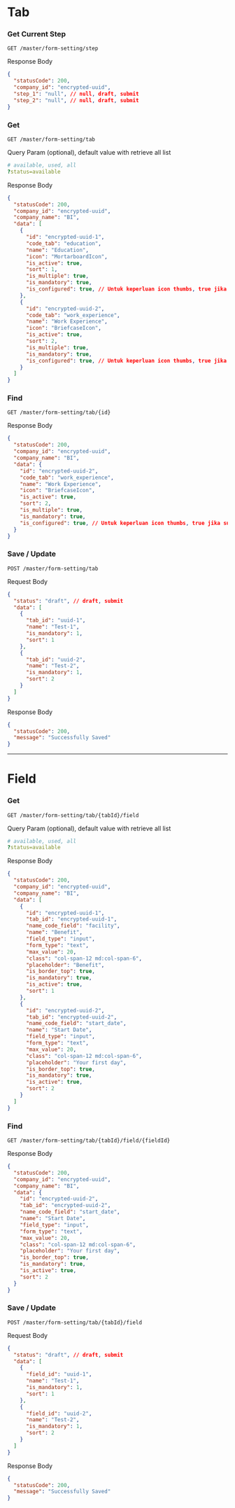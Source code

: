 # Tab
### Get Current Step
`GET /master/form-setting/step`

Response Body
```json
{
  "statusCode": 200,
  "company_id": "encrypted-uuid",
  "step_1": "null", // null, draft, submit
  "step_2": "null", // null, draft, submit
}
```

### Get
`GET /master/form-setting/tab`

Query Param (optional), default value with retrieve all list
```yaml
# available, used, all
?status=available
```

Response Body
```json
{
  "statusCode": 200,
  "company_id": "encrypted-uuid",
  "company_name": "BI",
  "data": [
    {
      "id": "encrypted-uuid-1",
      "code_tab": "education",
      "name": "Education",
      "icon": "MortarboardIcon",
      "is_active": true,
      "sort": 1,
      "is_multiple": true,
      "is_mandatory": true,
      "is_configured": true, // Untuk keperluan icon thumbs, true jika sudah konfigurasi tab & form
    },
    {
      "id": "encrypted-uuid-2",
      "code_tab": "work_experience",
      "name": "Work Experience",
      "icon": "BriefcaseIcon",
      "is_active": true,
      "sort": 2,
      "is_multiple": true,
      "is_mandatory": true,
      "is_configured": true, // Untuk keperluan icon thumbs, true jika sudah konfigurasi tab & form
    }
  ]
}
```

### Find
`GET /master/form-setting/tab/{id}`

Response Body
```json
{
  "statusCode": 200,
  "company_id": "encrypted-uuid",
  "company_name": "BI",
  "data": {
    "id": "encrypted-uuid-2",
    "code_tab": "work_experience",
    "name": "Work Experience",
    "icon": "BriefcaseIcon",
    "is_active": true,
    "sort": 2,
    "is_multiple": true,
    "is_mandatory": true,
    "is_configured": true, // Untuk keperluan icon thumbs, true jika sudah konfigurasi tab & form
  }
}
```

### Save / Update
`POST /master/form-setting/tab`

Request Body
```json
{
  "status": "draft", // draft, submit
  "data": [
    {
      "tab_id": "uuid-1",
      "name": "Test-1",
      "is_mandatory": 1,
      "sort": 1
    },
    {
      "tab_id": "uuid-2",
      "name": "Test-2",
      "is_mandatory": 1,
      "sort": 2
    }
  ]
}
```

Response Body
```json
{
  "statusCode": 200,
  "message": "Successfully Saved"
}
```

<hr>

# Field

### Get
`GET /master/form-setting/tab/{tabId}/field`

Query Param (optional), default value with retrieve all list
```yaml
# available, used, all
?status=available
```

Response Body
```json
{
  "statusCode": 200,
  "company_id": "encrypted-uuid",
  "company_name": "BI",
  "data": [
    {
      "id": "encrypted-uuid-1",
      "tab_id": "encrypted-uuid-1",
      "name_code_field": "facility",
      "name": "Benefit",
      "field_type": "input",
      "form_type": "text",
      "max_value": 20,
      "class": "col-span-12 md:col-span-6",
      "placeholder": "Benefit",
      "is_border_top": true,
      "is_mandatory": true,
      "is_active": true,
      "sort": 1
    },
    {
      "id": "encrypted-uuid-2",
      "tab_id": "encrypted-uuid-2",
      "name_code_field": "start_date",
      "name": "Start Date",
      "field_type": "input",
      "form_type": "text",
      "max_value": 20,
      "class": "col-span-12 md:col-span-6",
      "placeholder": "Your first day",
      "is_border_top": true,
      "is_mandatory": true,
      "is_active": true,
      "sort": 2
    }
  ]
}
```

### Find
`GET /master/form-setting/tab/{tabId}/field/{fieldId}`

Response Body
```json
{
  "statusCode": 200,
  "company_id": "encrypted-uuid",
  "company_name": "BI",
  "data": {
    "id": "encrypted-uuid-2",
    "tab_id": "encrypted-uuid-2",
    "name_code_field": "start_date",
    "name": "Start Date",
    "field_type": "input",
    "form_type": "text",
    "max_value": 20,
    "class": "col-span-12 md:col-span-6",
    "placeholder": "Your first day",
    "is_border_top": true,
    "is_mandatory": true,
    "is_active": true,
    "sort": 2
  }
}
```

### Save / Update
`POST /master/form-setting/tab/{tabId}/field`

Request Body
```json
{
  "status": "draft", // draft, submit
  "data": [
    {
      "field_id": "uuid-1",
      "name": "Test-1",
      "is_mandatory": 1,
      "sort": 1
    },
    {
      "field_id": "uuid-2",
      "name": "Test-2",
      "is_mandatory": 1,
      "sort": 2
    }
  ]
}
```

Response Body
```json
{
  "statusCode": 200,
  "message": "Successfully Saved"
}
```
